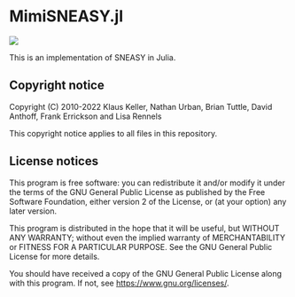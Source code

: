 # MimiSNEASY.jl

![](https://github.com/anthofflab/MimiSNEASY.jl/workflows/Run%20CI%20on%20master/badge.svg)

This is an implementation of SNEASY in Julia.

## Copyright notice

Copyright (C) 2010-2022  Klaus Keller, Nathan Urban, Brian Tuttle, David Anthoff, Frank Errickson and Lisa Rennels

This copyright notice applies to all files in this repository.

## License notices

This program is free software: you can redistribute it and/or modify it under the terms of the GNU General Public License as published by the Free Software Foundation, either version 2 of the License, or (at your option) any later version.

This program is distributed in the hope that it will be useful, but WITHOUT ANY WARRANTY; without even the implied warranty of MERCHANTABILITY or FITNESS FOR A PARTICULAR PURPOSE. See the GNU General Public License for more details.

You should have received a copy of the GNU General Public License along with this program. If not, see <https://www.gnu.org/licenses/>.
